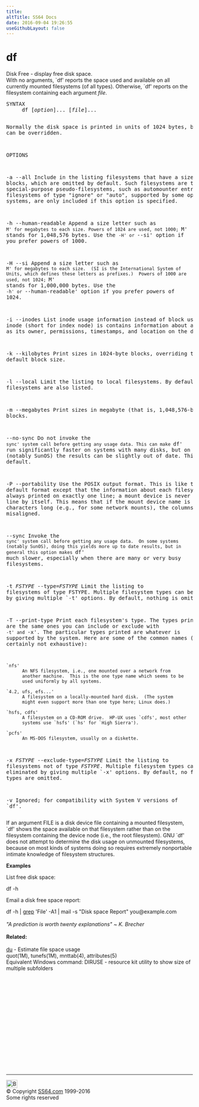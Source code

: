 ```yaml
---
title:
altTitle: SS64 Docs
date: 2016-09-04 19:26:55
useGithubLayout: false
---
```

<!-- #BeginLibraryItem "/Library/head_bash.lbi" --><!-- #EndLibraryItem --><h1>df</h1> 
<p>Disk Free - display free disk space.<br>
  With no arguments, `df' reports the space used and available on all currently 
  mounted filesystems (of all types). Otherwise, `df' reports on the filesystem 
containing each argument <i>file</i>. </p>
<pre>SYNTAX
     df [<i>option</i>]... [<i>file</i>]...

Normally the disk space is printed in units of 1024 bytes, but this
can be overridden.

OPTIONS

 -a
 --all
     Include in the listing filesystems that have a size of 0 blocks,
     which are omitted by default.  Such filesystems are typically
     special-purpose pseudo-filesystems, such as automounter entries.
     Also, filesystems of type "ignore" or "auto", supported by some
     operating systems, are only included if this option is specified.

 -h
 --human-readable
     Append a size letter such as `M' for megabytes to each size.
     Powers of 1024 are used, not 1000; `M' stands for 1,048,576 bytes.
     Use the `-H' or `--si' option if you prefer powers of 1000.

 -H
 --si
     Append a size letter such as `M' for megabytes to each size.  (SI
     is the International System of Units, which defines these letters
     as prefixes.)  Powers of 1000 are used, not 1024; `M' stands for
     1,000,000 bytes.  Use the `-h' or `--human-readable' option if you
     prefer powers of 1024.

 -i
 --inodes
     List inode usage information instead of block usage.  An inode
     (short for index node) is contains information about a file such
     as its owner, permissions, timestamps, and location on the disk.

 -k
 --kilobytes
     Print sizes in 1024-byte blocks, overriding the default block size.

 -l
 --local
     Limit the listing to local filesystems.  By default, remote
     filesystems are also listed.

 -m
 --megabytes
     Print sizes in megabyte (that is, 1,048,576-byte) blocks.

 --no-sync
     Do not invoke the `sync' system call before getting any usage data.
     This can make `df' run significantly faster on systems with many
     disks, but on some systems (notably SunOS) the results can be
     slightly out of date.  This is the default.

 -P
 --portability
     Use the POSIX output format.  This is like the default format
     except that the information about each filesystem is always
     printed on exactly one line; a mount device is never put on a line
     by itself.  This means that if the mount device name is more than
     20 characters long (e.g., for some network mounts), the columns
     are misaligned.

 --sync
     Invoke the `sync' system call before getting any usage data.  On
     some systems (notably SunOS), doing this yields more up to date
     results, but in general this option makes `df' much slower,
     especially when there are many or very busy filesystems.

 -t <i>FSTYPE</i>
 --type=<i>FSTYPE</i>
     Limit the listing to filesystems of type FSTYPE.  Multiple
     filesystem types can be specified by giving multiple `-t' options.
     By default, nothing is omitted.

 -T
 --print-type
     Print each filesystem's type.  The types printed here are the same
     ones you can include or exclude with `-t' and `-x'.  The particular
     types printed are whatever is supported by the system.  Here are
     some of the common names (this list is certainly not exhaustive):

    `nfs'
          An NFS filesystem, i.e., one mounted over a network from
          another machine.  This is the one type name which seems to be
          used uniformly by all systems.

    `4.2, ufs, efs...'
          A filesystem on a locally-mounted hard disk.  (The system
          might even support more than one type here; Linux does.)

    `hsfs, cdfs'
          A filesystem on a CD-ROM drive.  HP-UX uses `cdfs', most other
          systems use `hsfs' (`hs' for `High Sierra').

    `pcfs'
          An MS-DOS filesystem, usually on a diskette.

 -x <i>FSTYPE</i>
 --exclude-type=<i>FSTYPE</i>
     Limit the listing to filesystems not of type <i>FSTYPE</i>.  Multiple
     filesystem types can be eliminated by giving multiple `-x'
     options.  By default, no filesystem types are omitted.

 -v
     Ignored; for compatibility with System V versions of `df'.</pre>
<p> If an argument FILE is a disk device file 
  containing a mounted filesystem, `df' shows the space available on that filesystem 
  rather than on the filesystem containing the device node (i.e., the root filesystem). 
  GNU `df' does not attempt to determine the disk usage on unmounted filesystems, 
  because on most kinds of systems doing so requires extremely nonportable intimate 
  knowledge of filesystem structures.</p>
<p><b>Examples</b></p>
<p>List free disk space:</p>
<p class="code">df -h</p>
<p>Email a  disk free space report:</p>
<p><span class="code">df -h | <a href="grep.html">grep</a> 'File' -A1 | mail -s "Disk space Report" you@example.com </span><br>
<i><br>
<span class="quote">"A prediction is worth twenty explanations" ~ K. 
Brecher</span></i><b><br>
<br>
Related:</b><br>
<br>
<a href="du.html">du</a> - Estimate file space usage<br>
quot(1M), tunefs(1M), mnttab(4), attributes(5) <br>
Equivalent Windows command:  DIRUSE - resource kit utility to show size of multiple subfolders</p><!-- #BeginLibraryItem "/Library/foot_bash.lbi" --><p>
<!-- bash300 -->
<ins class="adsbygoogle" style="display:inline-block;width:300px;height:250px" data-ad-client="ca-pub-6140977852749469" data-ad-slot="4615356305"></ins>
<script>
(adsbygoogle = window.adsbygoogle || []).push({});
</script></p>
<hr>
<div id="bl" class="footer"><a href="df.html#"><img src="../images/top.png" width="30" height="22" alt="Back to the Top"></a></div>
<div id="br" class="footer, tagline">© Copyright <a href="http://ss64.com/">SS64.com</a> 1999-2016<br>
Some rights reserved</div><!-- #EndLibraryItem -->

